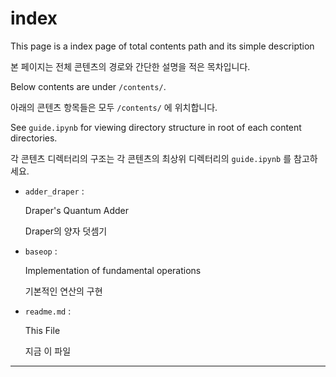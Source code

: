 # index
This page is a index page of total contents path and its simple description

본 페이지는 전체 콘텐츠의 경로와 간단한 설명을 적은 목차입니다.


Below contents are under ```/contents/```.

아래의 콘텐츠 항목들은 모두 ```/contents/``` 에 위치합니다.

See ```guide.ipynb``` for viewing directory structure in root of each content directories.

각 콘텐츠 디렉터리의 구조는 각 콘텐츠의 최상위 디렉터리의 ```guide.ipynb``` 를 참고하세요.

+ ```adder_draper```
    :
    
    Draper's Quantum Adder

    Draper의 양자 덧셈기
+ ```baseop```
    :

    Implementation of fundamental operations

    기본적인 연산의 구현
+ ```readme.md```
    :

    This File

    지금 이 파일
* * *